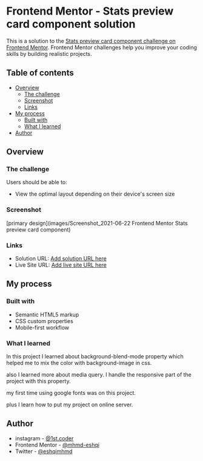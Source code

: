 # Frontend Mentor - Stats preview card component solution

This is a solution to the [Stats preview card component challenge on Frontend Mentor](https://www.frontendmentor.io/challenges/stats-preview-card-component-8JqbgoU62). Frontend Mentor challenges help you improve your coding skills by building realistic projects. 

## Table of contents

- [Overview](#overview)
  - [The challenge](#the-challenge)
  - [Screenshot](#screenshot)
  - [Links](#links)
- [My process](#my-process)
  - [Built with](#built-with)
  - [What I learned](#what-i-learned)
- [Author](#author)

## Overview

### The challenge

Users should be able to:

- View the optimal layout depending on their device's screen size

### Screenshot

[primary design](images/Screenshot_2021-06-22 Frontend Mentor Stats preview card component)

### Links

- Solution URL: [Add solution URL here](https://your-solution-url.com)
- Live Site URL: [Add live site URL here](https://your-live-site-url.com)

## My process

### Built with

- Semantic HTML5 markup
- CSS custom properties
- Mobile-first workflow

### What I learned

In this project I learned about background-blend-mode property which helped me to mix the color with background-image in css.

also I learned more about media query. I handle the responsive part of the project with this property.

my first time using google fonts was on this project.

plus I learn how to put my project on online server.


## Author

- instagram - [@1st.coder](https://www.instagram.com/1st.coder)
- Frontend Mentor - [@mhmd-eshqi](https://www.https://www.frontendmentor.io/profile/mhmd-eshqi)
- Twitter - [@eshqimhmd](https://www.twitter.com/eshqimhmd)




